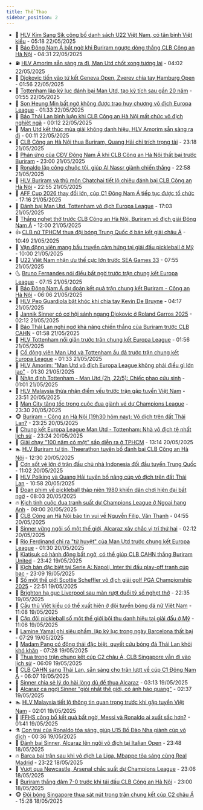 ```yaml
---
title: Thể Thao
sidebar_position: 2
---
```


<!-- dantri-the-thao:START -->
- 🎡 [HLV Kim Sang Sik công bố danh sách U22 Việt Nam, có tân binh Việt kiều](https://dantri.com.vn/the-thao/hlv-kim-sang-sik-cong-bo-danh-sach-u22-viet-nam-co-tan-binh-viet-kieu-20250522121608572.htm) - 05:18 22/05/2025
- 💯 [Báo Đông Nam Á bất ngờ khi Buriram ngược dòng thắng CLB Công an Hà Nội](https://dantri.com.vn/the-thao/bao-dong-nam-a-bat-ngo-khi-buriram-nguoc-dong-thang-clb-cong-an-ha-noi-20250522105239633.htm) - 04:31 22/05/2025
- ⛽️ [HLV Amorim sẵn sàng ra đi, Man Utd chốt xong tương lai](https://dantri.com.vn/the-thao/hlv-amorim-san-sang-ra-di-man-utd-chot-xong-tuong-lai-20250522110217444.htm) - 04:02 22/05/2025
- 💃 [Djokovic tiến vào tứ kết Geneva Open, Zverev chia tay Hamburg Open](https://dantri.com.vn/the-thao/djokovic-tien-vao-tu-ket-geneva-open-zverev-chia-tay-hamburg-open-20250522085517511.htm) - 01:56 22/05/2025
- 🌈 [Tottenham lập kỷ lục đánh bại Man Utd, tạo kỳ tích sau gần 20 năm](https://dantri.com.vn/the-thao/tottenham-lap-ky-luc-danh-bai-man-utd-tao-ky-tich-sau-gan-20-nam-20250522085801009.htm) - 01:55 22/05/2025
- 🦅 [Son Heung Min bất ngờ không được trao huy chương vô địch Europa League](https://dantri.com.vn/the-thao/son-heung-min-bat-ngo-khong-duoc-trao-huy-chuong-vo-dich-europa-league-20250522075946639.htm) - 01:33 22/05/2025
- 🌝 [Báo Thái Lan bình luận khi CLB Công an Hà Nội mất chức vô địch nghiệt ngã](https://dantri.com.vn/the-thao/bao-thai-lan-binh-luan-khi-clb-cong-an-ha-noi-mat-chuc-vo-dich-nghiet-nga-20250522004546019.htm) - 00:12 22/05/2025
- 🚀 [Man Utd kết thúc mùa giải không danh hiệu, HLV Amorim sẵn sàng ra đi](https://dantri.com.vn/the-thao/man-utd-ket-thuc-mua-giai-khong-danh-hieu-hlv-amorim-san-sang-ra-di-20250522065949034.htm) - 00:11 22/05/2025
- 🎉 [CLB Công an Hà Nội thua Buriram, Quang Hải chỉ trích trọng tài](https://dantri.com.vn/the-thao/clb-cong-an-ha-noi-thua-buriram-quang-hai-chi-trich-trong-tai-20250522061017558.htm) - 23:18 21/05/2025
- 📝 [Phản ứng của CĐV Đông Nam Á khi CLB Công an Hà Nội thất bại trước Buriram](https://dantri.com.vn/the-thao/phan-ung-cua-cdv-dong-nam-a-khi-clb-cong-an-ha-noi-that-bai-truoc-buriram-20250522000326403.htm) - 23:00 21/05/2025
- 🦄 [Ronaldo lập công chuộc tội, giúp Al Nassr giành chiến thắng](https://dantri.com.vn/the-thao/ronaldo-lap-cong-chuoc-toi-giup-al-nassr-gianh-chien-thang-20250522052431182.htm) - 22:58 21/05/2025
- 🎉 [HLV Buriram và thủ môn Chatchai tiết lộ chiêu đánh bại CLB Công an Hà Nội](https://dantri.com.vn/the-thao/hlv-buriram-va-thu-mon-chatchai-tiet-lo-chieu-danh-bai-clb-cong-an-ha-noi-20250522055458490.htm) - 22:55 21/05/2025
- 💼 [AFF Cup 2026 thay đổi lớn, cúp C1 Đông Nam Á tiếp tục được tổ chức](https://dantri.com.vn/the-thao/aff-cup-2026-thay-doi-lon-cup-c1-dong-nam-a-tiep-tuc-duoc-to-chuc-20250522001301065.htm) - 17:16 21/05/2025
- 🤡 [Đánh bại Man Utd, Tottenham vô địch Europa League](https://dantri.com.vn/the-thao/danh-bai-man-utd-tottenham-vo-dich-europa-league-20250521170438983.htm) - 17:03 21/05/2025
- 🦆 [Thắng nghẹt thở trước CLB Công an Hà Nội, Buriram vô địch giải Đông Nam Á](https://dantri.com.vn/the-thao/thang-nghet-tho-truoc-clb-cong-an-ha-noi-buriram-vo-dich-giai-dong-nam-a-20250521165550910.htm) - 12:00 21/05/2025
- 👍 [CLB nữ TPHCM thua đội bóng Trung Quốc ở bán kết giải châu Á](https://dantri.com.vn/the-thao/clb-nu-tphcm-thua-doi-bong-trung-quoc-o-ban-ket-giai-chau-a-20250521173827189.htm) - 10:49 21/05/2025
- 💼 [Vận động viên mang bầu truyền cảm hứng tại giải đấu pickleball ở Mỹ](https://dantri.com.vn/the-thao/van-dong-vien-mang-bau-truyen-cam-hung-tai-giai-dau-pickleball-o-my-20250521151921347.htm) - 10:00 21/05/2025
- 🦒 [U22 Việt Nam nhận ưu thế cực lớn trước SEA Games 33](https://dantri.com.vn/the-thao/u22-viet-nam-nhan-uu-the-cuc-lon-truoc-sea-games-33-20250521143730988.htm) - 07:55 21/05/2025
- 🌜 [Bruno Fernandes nói điều bất ngờ trước trận chung kết Europa League](https://dantri.com.vn/the-thao/bruno-fernandes-noi-dieu-bat-ngo-truoc-tran-chung-ket-europa-league-20250521125400545.htm) - 07:15 21/05/2025
- 🦆 [Báo Đông Nam Á dự đoán kết quả  trận chung kết Buriram - Công an Hà Nội](https://dantri.com.vn/the-thao/bao-dong-nam-a-du-doan-ket-qua-tran-chung-ket-buriram-cong-an-ha-noi-20250521123428086.htm) - 06:06 21/05/2025
- 💪 [HLV Pep Guardiola bật khóc khi chia tay Kevin De Bruyne](https://dantri.com.vn/the-thao/hlv-pep-guardiola-bat-khoc-khi-chia-tay-kevin-de-bruyne-20250521104946966.htm) - 04:17 21/05/2025
- 🧠 [Jannik Sinner có cơ hội sánh ngang Djokovic ở Roland Garros 2025](https://dantri.com.vn/the-thao/jannik-sinner-co-co-hoi-sanh-ngang-djokovic-o-roland-garros-2025-20250521091007948.htm) - 02:12 21/05/2025
- 🦄 [Báo Thái Lan nghi ngờ khả năng chiến thắng của Buriram trước CLB CAHN](https://dantri.com.vn/the-thao/bao-thai-lan-nghi-ngo-kha-nang-chien-thang-cua-buriram-truoc-clb-cahn-20250520155400388.htm) - 01:58 21/05/2025
- 🥸 [HLV Tottenham nổi giận trước trận chung kết Europa League](https://dantri.com.vn/the-thao/hlv-tottenham-noi-gian-truoc-tran-chung-ket-europa-league-20250521083912530.htm) - 01:56 21/05/2025
- 🤠 [Cổ động viên Man Utd và Tottenham ẩu đả trước trận chung kết Europa League](https://dantri.com.vn/the-thao/co-dong-vien-man-utd-va-tottenham-au-da-truoc-tran-chung-ket-europa-league-20250521083020044.htm) - 01:33 21/05/2025
- 👺 [HLV Amorim: &quot;Man Utd vô địch Europa League không phải điều gì lớn lao&quot;](https://dantri.com.vn/the-thao/hlv-amorim-man-utd-vo-dich-europa-league-khong-phai-dieu-gi-lon-lao-20250521072916602.htm) - 01:30 21/05/2025
- 📝 [Nhận định Tottenham - Man Utd &lpar;2h, 22/5&rpar;: Chiếc phao cứu sinh](https://dantri.com.vn/the-thao/nhan-dinh-tottenham-man-utd-2h-225-chiec-phao-cuu-sinh-20250521075257123.htm) - 01:01 21/05/2025
- 🦆 [HLV Malaysia thừa nhận điểm yếu trước trận gặp tuyển Việt Nam](https://dantri.com.vn/the-thao/hlv-malaysia-thua-nhan-diem-yeu-truoc-tran-gap-tuyen-viet-nam-20250521065102884.htm) - 23:51 20/05/2025
- 🥳 [Man City tăng tốc trong cuộc đua giành vé dự Champions League](https://dantri.com.vn/the-thao/man-city-tang-toc-trong-cuoc-dua-gianh-ve-du-champions-league-20250521062958575.htm) - 23:30 20/05/2025
- 🐵 [Buriram - Công an Hà Nội &lpar;19h30 hôm nay&rpar;: Vô địch trên đất Thái Lan?](https://dantri.com.vn/the-thao/buriram-cong-an-ha-noi-19h30-hom-nay-vo-dich-tren-dat-thai-lan-20250520221308156.htm) - 23:25 20/05/2025
- 🤩 [Chung kết Europa League Man Utd - Tottenham: Nhà vô địch tệ nhất lịch sử](https://dantri.com.vn/the-thao/chung-ket-europa-league-man-utd-tottenham-nha-vo-dich-te-nhat-lich-su-20250521013151043.htm) - 23:24 20/05/2025
- 🤠 [Giải chạy &quot;100 năm có một&quot; sắp diễn ra ở TPHCM](https://dantri.com.vn/the-thao/giai-chay-100-nam-co-mot-sap-dien-ra-o-tphcm-20250520182132452.htm) - 13:14 20/05/2025
- 🏊 [HLV Buriram tự tin, Theerathon tuyên bố đánh bại CLB Công an Hà Nội](https://dantri.com.vn/the-thao/hlv-buriram-tu-tin-theerathon-tuyen-bo-danh-bai-clb-cong-an-ha-noi-20250520193028628.htm) - 12:30 20/05/2025
- 🗽 [Cơn sốt vé lớn ở trận đấu chủ nhà Indonesia đối đầu tuyển Trung Quốc](https://dantri.com.vn/the-thao/con-sot-ve-lon-o-tran-dau-chu-nha-indonesia-doi-dau-tuyen-trung-quoc-20250520162032349.htm) - 11:02 20/05/2025
- 🚀 [HLV Polking và Quang Hải tuyên bố nâng cúp vô địch trên đất Thái Lan](https://dantri.com.vn/the-thao/hlv-polking-va-quang-hai-tuyen-bo-nang-cup-vo-dich-tren-dat-thai-lan-20250520175632635.htm) - 10:58 20/05/2025
- 🎉 [Đoạn phim về pickleball thập niên 1980 khiến dân chơi hiện đại bất ngờ](https://dantri.com.vn/the-thao/doan-phim-ve-pickleball-thap-nien-1980-khien-dan-choi-hien-dai-bat-ngo-20250520144654154.htm) - 08:03 20/05/2025
- 🔥 [Kịch tính cuộc đua tranh suất dự Champions League ở Ngoại hạng Anh](https://dantri.com.vn/the-thao/kich-tinh-cuoc-dua-tranh-suat-du-champions-league-o-ngoai-hang-anh-20250519184126042.htm) - 08:00 20/05/2025
- 🎉 [CLB Công an Hà Nội báo tin vui về Nguyễn Filip, Văn Thanh](https://dantri.com.vn/the-thao/clb-cong-an-ha-noi-bao-tin-vui-ve-nguyen-filip-van-thanh-20250520115351335.htm) - 04:55 20/05/2025
- 🎡 [Sinner vững ngôi số một thế giới, Alcaraz xây chắc vị trí thứ hai](https://dantri.com.vn/the-thao/sinner-vung-ngoi-so-mot-the-gioi-alcaraz-xay-chac-vi-tri-thu-hai-20250520090820539.htm) - 02:12 20/05/2025
- 🐻 [Rio Ferdinand chỉ ra &quot;tử huyệt&quot; của Man Utd trước chung kết Europa League](https://dantri.com.vn/the-thao/rio-ferdinand-chi-ra-tu-huyet-cua-man-utd-truoc-chung-ket-europa-league-20250520073715894.htm) - 01:30 20/05/2025
- 🌊 [Kiatisuk có hành động bất ngờ, có thể giúp CLB CAHN thắng Buriram United](https://dantri.com.vn/the-thao/kiatisuk-co-hanh-dong-bat-ngo-co-the-giup-clb-cahn-thang-buriram-united-20250519232852623.htm) - 23:42 19/05/2025
- 💃 [Kịch bản đặc biệt tại Serie A: Napoli, Inter thi đấu play-off tranh cúp bạc](https://dantri.com.vn/the-thao/kich-ban-dac-biet-tai-serie-a-napoli-inter-thi-dau-play-off-tranh-cup-bac-20250520060828183.htm) - 23:09 19/05/2025
- 🤔 [Số một thế giới Scottie Scheffler vô địch giải golf PGA Championship 2025](https://dantri.com.vn/the-thao/so-mot-the-gioi-scottie-scheffler-vo-dich-giai-golf-pga-championship-2025-20250519222128379.htm) - 22:51 19/05/2025
- 🤭 [Brighton hạ gục Liverpool sau màn rượt đuổi tỷ số nghẹt thở](https://dantri.com.vn/the-thao/brighton-ha-guc-liverpool-sau-man-ruot-duoi-ty-so-nghet-tho-20250520053437097.htm) - 22:35 19/05/2025
- 👹 [Cầu thủ Việt kiều có thể xuất hiện ở đội tuyển bóng đá nữ Việt Nam](https://dantri.com.vn/the-thao/cau-thu-viet-kieu-co-the-xuat-hien-o-doi-tuyen-bong-da-nu-viet-nam-20250519170025975.htm) - 11:08 19/05/2025
- 🗽 [Cặp đôi pickleball số một thế giới bội thu danh hiệu tại giải đấu ở Mỹ](https://dantri.com.vn/the-thao/cap-doi-pickleball-so-mot-the-gioi-boi-thu-danh-hieu-tai-giai-dau-o-my-20250519101409229.htm) - 11:06 19/05/2025
- 🥳 [Lamine Yamal ghi siêu phẩm, lập kỷ lục trong ngày Barcelona thất bại](https://dantri.com.vn/the-thao/lamine-yamal-ghi-sieu-pham-lap-ky-luc-trong-ngay-barcelona-that-bai-20250519072734077.htm) - 07:29 19/05/2025
- 💃 [Madam Pang có động thái đặc biệt, quyết cứu bóng đá Thái Lan khỏi khó khăn](https://dantri.com.vn/the-thao/madam-pang-co-dong-thai-dac-biet-quyet-cuu-bong-da-thai-lan-khoi-kho-khan-20250519131607315.htm) - 07:28 19/05/2025
- 🧰 [Thua trong trận chung kết cúp C2 châu Á, CLB Singapore vẫn đi vào lịch sử](https://dantri.com.vn/the-thao/thua-trong-tran-chung-ket-cup-c2-chau-a-clb-singapore-van-di-vao-lich-su-20250519121807477.htm) - 06:09 19/05/2025
- 💪 [CLB CAHN sang Thái Lan, sẵn sàng cho trận lượt về cúp C1 Đông Nam Á](https://dantri.com.vn/the-thao/clb-cahn-sang-thai-lan-san-sang-cho-tran-luot-ve-cup-c1-dong-nam-a-20250519113651509.htm) - 06:07 19/05/2025
- 🚀 [Sinner chia sẻ lý do hài lòng dù để thua Alcaraz](https://dantri.com.vn/the-thao/sinner-chia-se-ly-do-hai-long-du-de-thua-alcaraz-20250519100903349.htm) - 03:13 19/05/2025
- 🤠 [Alcaraz ca ngợi Sinner &quot;giỏi nhất thế giới, có ánh hào quang&quot;](https://dantri.com.vn/the-thao/alcaraz-ca-ngoi-sinner-gioi-nhat-the-gioi-co-anh-hao-quang-20250519092916453.htm) - 02:37 19/05/2025
- 🏊 [HLV Malaysia tiết lộ thông tin quan trọng trước khi gặp tuyển Việt Nam](https://dantri.com.vn/the-thao/hlv-malaysia-tiet-lo-thong-tin-quan-trong-truoc-khi-gap-tuyen-viet-nam-20250518235336517.htm) - 02:01 19/05/2025
- 🦄 [IFFHS công bố kết quả bất ngờ, Messi và Ronaldo ai xuất sắc hơn?](https://dantri.com.vn/the-thao/iffhs-cong-bo-ket-qua-bat-ngo-messi-va-ronaldo-ai-xuat-sac-hon-20250519083411216.htm) - 01:41 19/05/2025
- ⚗️ [Con trai của Ronaldo tỏa sáng, giúp U15 Bồ Đào Nha giành cúp vô địch](https://dantri.com.vn/the-thao/con-trai-cua-ronaldo-toa-sang-giup-u15-bo-dao-nha-gianh-cup-vo-dich-20250519073637485.htm) - 00:36 19/05/2025
- 🥷 [Đánh bại Sinner, Alcaraz lên ngôi vô địch tại Italian Open](https://dantri.com.vn/the-thao/danh-bai-sinner-alcaraz-len-ngoi-vo-dich-tai-italian-open-20250519064624130.htm) - 23:48 18/05/2025
- 🔥 [Barca bại trận sau khi vô địch La Liga, Mbappe tỏa sáng cùng Real Madrid](https://dantri.com.vn/the-thao/barca-bai-tran-sau-khi-vo-dich-la-liga-mbappe-toa-sang-cung-real-madrid-20250519061936476.htm) - 23:22 18/05/2025
- 🦅 [Vượt qua Newcastle, Arsenal chắc suất dự Champions League](https://dantri.com.vn/the-thao/vuot-qua-newcastle-arsenal-chac-suat-du-champions-league-20250519060608418.htm) - 23:06 18/05/2025
- 🌝 [Buriram thắng đậm 7-0 trước khi tái đấu CLB Công an Hà Nội](https://dantri.com.vn/the-thao/buriram-thang-dam-7-0-truoc-khi-tai-dau-clb-cong-an-ha-noi-20250518224941677.htm) - 23:00 18/05/2025
- 🐵 [Đội bóng Singapore thua sát nút trong trận chung kết cúp C2 châu Á](https://dantri.com.vn/the-thao/doi-bong-singapore-thua-sat-nut-trong-tran-chung-ket-cup-c2-chau-a-20250518221747340.htm) - 15:28 18/05/2025<!-- dantri-the-thao:END -->
